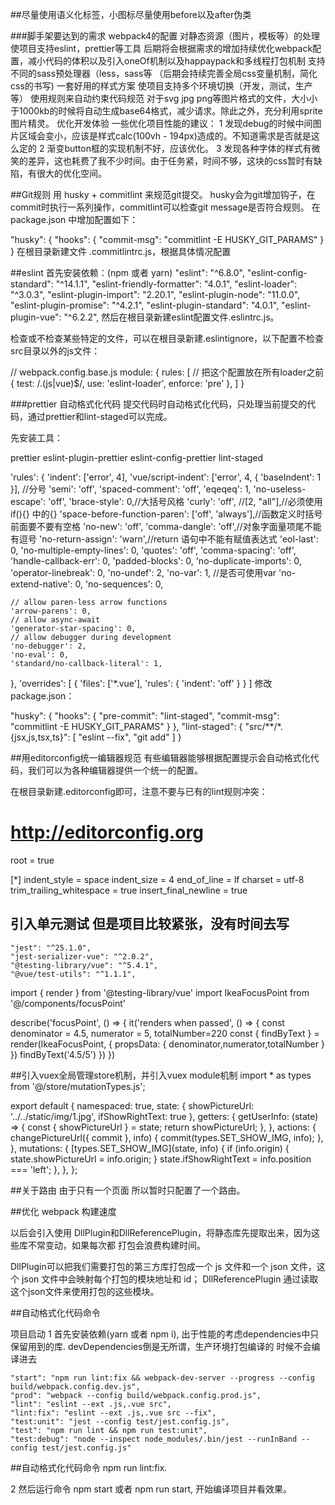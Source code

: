 ##尽量使用语义化标签，小图标尽量使用before以及after伪类

###脚手架要达到的需求
    webpack4的配置
    对静态资源（图片，模板等）的处理
    使项目支持eslint，prettier等工具
    后期将会根据需求的增加持续优化webpack配置，减小代码的体积以及引入oneOf机制以及happaypack和多线程打包机制
    支持不同的sass预处理器（less，sass等 （后期会持续完善全局css变量机制，简化css的书写)
    一套好用的样式方案
    使项目支持多个环境切换（开发，测试，生产等）
    使用规则来自动约束代码规范
    对于svg jpg png等图片格式的文件，大小小于1000kb的时候将自动生成base64格式，减少请求。除此之外，充分利用sprite图片精灵。
    优化开发体验
    一些优化项目性能的建议：
    1 发现debug的时候中间图片区域会变小，应该是样式calc(100vh - 194px)造成的。不知道需求是否就是这么定的
    2 渐变button框的实现机制不好，应该优化。
    3 发现各种字体的样式有微笑的差异，这也耗费了我不少时间。由于任务紧，时间不够，这块的css暂时有缺陷，有很大的优化空间。


##Git规则
用 husky + commitlint 来规范git提交。
husky会为git增加钩子，在commit时执行一系列操作，commitlint可以检查git message是否符合规则。
在 package.json 中增加配置如下：

"husky": {
  "hooks": {
    "commit-msg": "commitlint -E HUSKY_GIT_PARAMS"
  }
}
在根目录新建文件 .commitlintrc.js，根据具体情况配置


##eslint
首先安装依赖：(npm 或者 yarn)
    "eslint": "^6.8.0",
    "eslint-config-standard": "^14.1.1",
    "eslint-friendly-formatter": "4.0.1",
    "eslint-loader": "^3.0.3",
    "eslint-plugin-import": "2.20.1",
    "eslint-plugin-node": "11.0.0",
    "eslint-plugin-promise": "^4.2.1",
    "eslint-plugin-standard": "4.0.1",
    "eslint-plugin-vue": "^6.2.2",
然后在根目录新建eslint配置文件.eslintrc.js。

检查或不检查某些特定的文件，可以在根目录新建.eslintignore，以下配置不检查src目录以外的js文件：

// webpack.config.base.js
module: {
    rules: [
        // 把这个配置放在所有loader之前
       {
        test: /\.(js|vue)$/,
        use: 'eslint-loader',
        enforce: 'pre'
      },
    ]
}


###prettier 自动格式化代码
提交代码时自动格式化代码，只处理当前提交的代码，通过prettier和lint-staged可以完成。

先安装工具：

prettier eslint-plugin-prettier eslint-config-prettier
lint-staged

 'rules': {
    'indent': ['error', 4],
    'vue/script-indent': ['error', 4, { 'baseIndent': 1 }],
    //分号
    'semi': 'off',
    'spaced-comment': 'off',
    'eqeqeq': 1,
    'no-useless-escape': 'off',
    'brace-style': 0,//大括号风格
    'curly': 'off', //[2, "all"],//必须使用 if(){} 中的{}
    'space-before-function-paren': ['off', 'always'],//函数定义时括号前面要不要有空格
    'no-new': 'off',
    'comma-dangle': 'off',//对象字面量项尾不能有逗号
    'no-return-assign': 'warn',//return 语句中不能有赋值表达式
    'eol-last': 0,
    'no-multiple-empty-lines': 0,
    'quotes': 'off',
    'comma-spacing': 'off',
    'handle-callback-err': 0,
    'padded-blocks': 0,
    'no-duplicate-imports': 0,
    'operator-linebreak': 0,
    'no-undef': 2,
    'no-var': 1, //是否可使用var
    'no-extend-native': 0,
    'no-sequences': 0,

    // allow paren-less arrow functions
    'arrow-parens': 0,
    // allow async-await
    'generator-star-spacing': 0,
    // allow debugger during development
    'no-debugger': 2,
    'no-eval': 0,
    'standard/no-callback-literal': 1,
  },
  'overrides': [
    {
      'files': ['*.vue'],
      'rules': {
        'indent': 'off'
      }
    }
  ]
修改package.json：

  "husky": {
    "hooks": {
      "pre-commit": "lint-staged",
      "commit-msg": "commitlint -E HUSKY_GIT_PARAMS"
    }
  },
  "lint-staged": {
    "src/**/*.{jsx,js,tsx,ts}": [
      "eslint --fix",
      "git add"
    ]
  }

##用editorconfig统一编辑器规范
有些编辑器能够根据配置提示会自动格式化代码，我们可以为各种编辑器提供一个统一的配置。

在根目录新建.editorconfig即可，注意不要与已有的lint规则冲突：

# http://editorconfig.org
root = true

[*]
indent_style = space
indent_size = 4
end_of_line = lf
charset = utf-8
trim_trailing_whitespace = true
insert_final_newline = true

## 引入单元测试 但是项目比较紧张，没有时间去写
    "jest": "^25.1.0",
    "jest-serializer-vue": "^2.0.2",
    "@testing-library/vue": "^5.4.1",
    "@vue/test-utils": "^1.1.1",
    
import { render } from '@testing-library/vue'
import IkeaFocusPoint from '@/components/focusPoint'

describe('focusPoint', () => {
  it('renders when passed', () => {
    const denominator = 4.5,  numerator = 5, totalNumber=220
    const { findByText } = render(IkeaFocusPoint, {
      propsData: { denominator,numerator,totalNumber }
    })
    findByText('4.5/5')
  })
})


##引入vuex全局管理store机制，并引入vuex module机制
import * as types from '@/store/mutationTypes.js';

export default {
    namespaced: true,
    state: {
        showPictureUrl: '../../static/img/1.jpg',
        ifShowRightText: true
    },
    getters: {
        getUserInfo: (state) => {
            const { showPictureUrl } = state;
            return showPictureUrl;
        },
    },
    actions: {
        changePictureUrl({ commit }, info) {
            commit(types.SET_SHOW_IMG, info);
        },
    },
    mutations: {
        [types.SET_SHOW_IMG](state, info) {
            if (info.origin) {
                state.showPictureUrl = info.origin;
            }
            state.ifShowRightText = info.position === 'left';
        },
    },
};

##关于路由
由于只有一个页面  所以暂时只配置了一个路由。


##优化 webpack 构建速度

以后会引入使用 DllPlugin和DllReferencePlugin，将静态库先提取出来，因为这些库不常变动，如果每次都 打包会浪费构建时间。

DllPlugin可以把我们需要打包的第三方库打包成一个 js 文件和一个 json 文件，这个 json 文件中会映射每个打包的模块地址和 id；
DllReferencePlugin 通过读取这个json文件来使用打包的这些模块。

##自动格式化代码命令

项目启动
 1 首先安装依赖(yarn 或者 npm i), 出于性能的考虑dependencies中只保留用到的库. devDependencies倒是无所谓，生产环境打包编译的
 时候不会编译进去

    "start": "npm run lint:fix && webpack-dev-server --progress --config build/webpack.config.dev.js",
    "prod": "webpack --config build/webpack.config.prod.js",
    "lint": "eslint --ext .js,.vue src",
    "lint:fix": "eslint --ext .js,.vue src --fix",
    "test:unit": "jest --config test/jest.config.js",
    "test": "npm run lint && npm run test:unit",
    "test:debug": "node --inspect node_modules/.bin/jest --runInBand --config test/jest.config.js"
##自动格式化代码命令 npm run lint:fix.


2 然后运行命令 npm start 或者 npm run start, 开始编译项目并看效果。